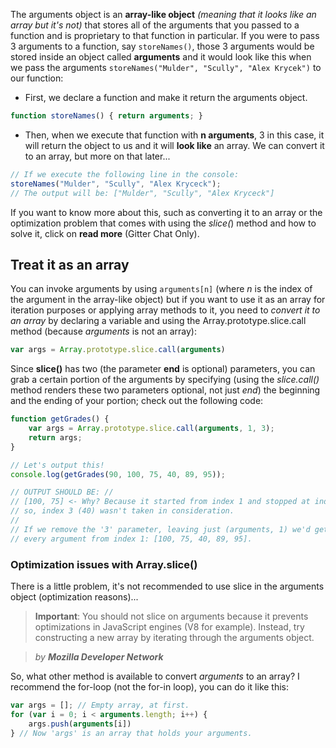 The arguments object is an **array-like object** *(meaning that it looks like an array but it's not)* that stores all of the arguments that you passed to a function and is proprietary to that function in particular. If you were to pass 3 arguments to a function, say `storeNames()`, those 3 arguments would be stored inside an object called **arguments** and it would look like this when we pass the arguments `storeNames("Mulder", "Scully", "Alex Krycek")` to our function:

- First, we declare a function and make it return the arguments object.
``` javascript
function storeNames() { return arguments; }
```

- Then, when we execute that function with **n arguments**, 3 in this case, it will return the object to us and it will **look like** an array. We can convert it to an array, but more on that later...
``` javascript
// If we execute the following line in the console:
storeNames("Mulder", "Scully", "Alex Kryceck");
// The output will be: ["Mulder", "Scully", "Alex Kryceck"]
```

If you want to know more about this, such as converting it to an array or the optimization problem that comes with using the *slice(*) method and how to solve it, click on **read more** (Gitter Chat Only).

## Treat it as an array
You can invoke arguments by using `arguments[n]` (where *n* is the index of the argument in the array-like object) but if you want to use it as an array for iteration purposes or applying array methods to it, you need to *convert it to an array* by declaring a variable and using the Array.prototype.slice.call method (because *arguments* is not an array):

``` javascript
var args = Array.prototype.slice.call(arguments)
```

Since **slice()** has two (the parameter **end** is optional) parameters, you can grab a certain portion of the arguments by specifying (using the *slice.call()* method renders these two parameters optional, not just *end*) the beginning and the ending of your portion; check out the following code:

``` javascript
function getGrades() {
	var args = Array.prototype.slice.call(arguments, 1, 3);
	return args;
}

// Let's output this!
console.log(getGrades(90, 100, 75, 40, 89, 95));

// OUTPUT SHOULD BE: //
// [100, 75] <- Why? Because it started from index 1 and stopped at index 3
// so, index 3 (40) wasn't taken in consideration.
//
// If we remove the '3' parameter, leaving just (arguments, 1) we'd get
// every argument from index 1: [100, 75, 40, 89, 95].
```

### Optimization issues with Array.slice()

There is a little problem, it's not recommended to use slice in the arguments object (optimization reasons)...

> **Important**: You should not slice on arguments because it prevents optimizations in JavaScript engines (V8 for example). Instead, try constructing a new array by iterating through the arguments object. 

> *by* ***Mozilla Developer Network***

So, what other method is available to convert *arguments* to an array?
I recommend the for-loop (not the for-in loop), you can do it like this:

``` javascript
var args = []; // Empty array, at first.
for (var i = 0; i < arguments.length; i++) {
	args.push(arguments[i])
} // Now 'args' is an array that holds your arguments.
```